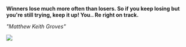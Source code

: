 **Winners lose much more often than losers. So if you keep losing but you're still trying, keep it up! You.. Re right on track.**

*"Matthew Keith Groves"*

![](https://api.nosense.lol/ghvc/?username=cdfrm)